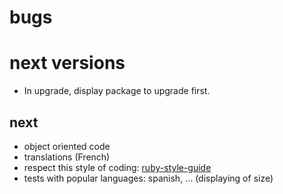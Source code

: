 # bugs

# next versions

* In upgrade, display package to upgrade first.

## next

* object oriented code
* translations (French)
* respect this style of coding: [ruby-style-guide](https://github.com/bbatsov/ruby-style-guide)
* tests with popular languages: spanish, ... (displaying of size)
